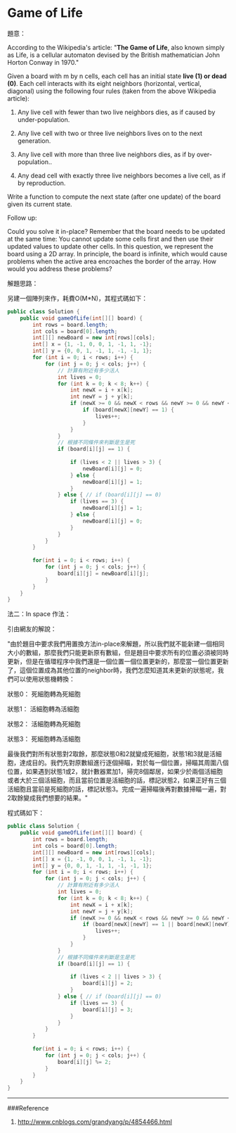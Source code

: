 # Game of Life

[]()

題意：

According to the Wikipedia's article: "**The Game of Life**, also known simply as Life, is a cellular automaton devised by the British mathematician John Horton Conway in 1970."

Given a board with m by n cells, each cell has an initial state **live (1) or dead (0)**. Each cell interacts with its eight neighbors (horizontal, vertical, diagonal) using the following four rules (taken from the above Wikipedia article):

1. Any live cell with fewer than two live neighbors dies, as if caused by under-population.

2. Any live cell with two or three live neighbors lives on to the next generation.

3. Any live cell with more than three live neighbors dies, as if by over-population..

4. Any dead cell with exactly three live neighbors becomes a live cell, as if by reproduction.

Write a function to compute the next state (after one update) of the board given its current state.

Follow up: 

Could you solve it in-place? Remember that the board needs to be updated at the same time: You cannot update some cells first and then use their updated values to update other cells.
In this question, we represent the board using a 2D array. In principle, the board is infinite, which would cause problems when the active area encroaches the border of the array. How would you address these problems?

解題思路：

另建一個陣列來作，耗費O(M*N)，其程式碼如下：

```java
public class Solution {
    public void gameOfLife(int[][] board) {
        int rows = board.length;
        int cols = board[0].length;
        int[][] newBoard = new int[rows][cols];
        int[] x = {1, -1, 0, 0, 1, -1, 1, -1};
        int[] y = {0, 0, 1, -1, 1, -1, -1, 1};
        for (int i = 0; i < rows; i++) {
            for (int j = 0; j < cols; j++) {
                // 計算有附近有多少活人
                int lives = 0;
                for (int k = 0; k < 8; k++) {
                    int newX = i + x[k];
                    int newY = j + y[k];
                    if (newX >= 0 && newX < rows && newY >= 0 && newY < cols) {
                        if (board[newX][newY] == 1) {
                            lives++;
                        }
                    }
                }
                // 根據不同條件來判斷是生是死
                if (board[i][j] == 1) {
                    
                    if (lives < 2 || lives > 3) {
                        newBoard[i][j] = 0;
                    } else {
                        newBoard[i][j] = 1;
                    }
                } else { // if (board[i][j] == 0)
                    if (lives == 3) {
                        newBoard[i][j] = 1;
                    } else {
                        newBoard[i][j] = 0;
                    }
                }
            }
        }
        
        for(int i = 0; i < rows; i++) {
            for (int j = 0; j < cols; j++) {
                board[i][j] = newBoard[i][j];
            }
        } 
    }
}
```


法二：In space 作法：

引由網友的解說：

"由於題目中要求我們用置換方法in-place來解題，所以我們就不能新建一個相同大小的數組，那麼我們只能更新原有數組，但是題目中要求所有的位置必須被同時更新，但是在循環程序中我們還是一個位置一個位置更新的，那麼當一個位置更新了，這個位置成為其他位置的neighbor時，我們怎麼知道其未更新的狀態呢，我們可以使用狀態機轉換：

狀態0： 死細胞轉為死細胞

狀態1： 活細胞轉為活細胞

狀態2： 活細胞轉為死細胞

狀態3： 死細胞轉為活細胞

最後我們對所有狀態對2取餘，那麼狀態0和2就變成死細胞，狀態1和3就是活細胞，達成目的。我們先對原數組進行逐個掃瞄，對於每一個位置，掃瞄其周圍八個位置，如果遇到狀態1或2，就計數器累加1，掃完8個鄰居，如果少於兩個活細胞或者大於三個活細胞，而且當前位置是活細胞的話，標記狀態2，如果正好有三個活細胞且當前是死細胞的話，標記狀態3。完成一遍掃瞄後再對數據掃瞄一遍，對2取餘變成我們想要的結果。"

程式碼如下：

```java
public class Solution {
    public void gameOfLife(int[][] board) {
        int rows = board.length;
        int cols = board[0].length;
        int[][] newBoard = new int[rows][cols];
        int[] x = {1, -1, 0, 0, 1, -1, 1, -1};
        int[] y = {0, 0, 1, -1, 1, -1, -1, 1};
        for (int i = 0; i < rows; i++) {
            for (int j = 0; j < cols; j++) {
                // 計算有附近有多少活人
                int lives = 0;
                for (int k = 0; k < 8; k++) {
                    int newX = i + x[k];
                    int newY = j + y[k];
                    if (newX >= 0 && newX < rows && newY >= 0 && newY < cols) {
                        if (board[newX][newY] == 1 || board[newX][newY] == 2) {
                            lives++;
                        }
                    }
                }
                // 根據不同條件來判斷是生是死
                if (board[i][j] == 1) {
                    
                    if (lives < 2 || lives > 3) {
                        board[i][j] = 2;
                    } 
                } else { // if (board[i][j] == 0)
                    if (lives == 3) {
                        board[i][j] = 3;
                    }
                }
            }
        }
        
        for(int i = 0; i < rows; i++) {
            for (int j = 0; j < cols; j++) {
                board[i][j] %= 2;
            }
        } 
    }
}
```
---
###Reference
1. http://www.cnblogs.com/grandyang/p/4854466.html
